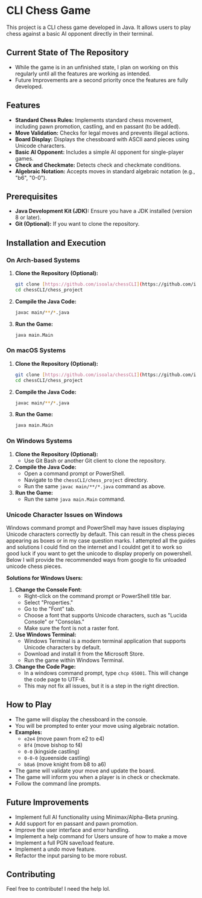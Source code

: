 # CLI Chess Game

This project is a CLI chess game developed in Java. It allows users to play chess against a basic AI opponent directly in their terminal.

## Current State of The Repository
*  While the game is in an unfinished state, I plan on working on this regularly until all the features are working as intended.
* Future Improvements are a second priority once the features are fully developed.

## Features

* **Standard Chess Rules:** Implements standard chess movement, including pawn promotion, castling, and en passant (to be added).
* **Move Validation:** Checks for legal moves and prevents illegal actions.
* **Board Display:** Displays the chessboard with ASCII aand pieces using Unicode characters.
* **Basic AI Opponent:** Includes a simple AI opponent for single-player games.
* **Check and Checkmate:** Detects check and checkmate conditions.
* **Algebraic Notation:** Accepts moves in standard algebraic notation (e.g., "b6", "0-0").

## Prerequisites

* **Java Development Kit (JDK):** Ensure you have a JDK installed (version 8 or later).
* **Git (Optional):** If you want to clone the repository.

## Installation and Execution

### On Arch-based Systems

1.  **Clone the Repository (Optional):**
    ```bash
    git clone [https://github.com/isoala/chessCLI](https://github.com/isoala/chessCLI)
    cd chessCLI/chess_project
    ```
2.  **Compile the Java Code:**
    ```bash
    javac main/**/*.java
    ```
3.  **Run the Game:**
    ```bash
    java main.Main
    ```

### On macOS Systems

1.  **Clone the Repository (Optional):**
    ```bash
    git clone [https://github.com/isoala/chessCLI](https://github.com/isoala/chessCLI)
    cd chessCLI/chess_project
    ```
2.  **Compile the Java Code:**
    ```bash
    javac main/**/*.java
    ```
3.  **Run the Game:**
    ```bash
    java main.Main
    ```

### On Windows Systems

1.  **Clone the Repository (Optional):**
    * Use Git Bash or another Git client to clone the repository.
2.  **Compile the Java Code:**
    * Open a command prompt or PowerShell.
    * Navigate to the `chessCLI/chess_project` directory.
    * Run the same `javac main/**/*.java` command as above.
3.  **Run the Game:**
    * Run the same `java main.Main` command.

### Unicode Character Issues on Windows

Windows command prompt and PowerShell may have issues displaying Unicode characters correctly by default. This can result in the chess pieces appearing as boxes or in my case question marks. I attempted all the guides and solutions I could find on the internet and I couldnt get it to work so good luck if you want to get the unicode to display properly on powershell. Below I will provide the recommended ways from google to fix unloaded unicode chess pieces.

**Solutions for Windows Users:**

1.  **Change the Console Font:**
    * Right-click on the command prompt or PowerShell title bar.
    * Select "Properties."
    * Go to the "Font" tab.
    * Choose a font that supports Unicode characters, such as "Lucida Console" or "Consolas."
    * Make sure the font is not a raster font.
2.  **Use Windows Terminal:**
    * Windows Terminal is a modern terminal application that supports Unicode characters by default.
    * Download and install it from the Microsoft Store.
    * Run the game within Windows Terminal.
3.  **Change the Code Page:**
    * In a windows command prompt, type `chcp 65001`. This will change the code page to UTF-8.
    * This may not fix all issues, but it is a step in the right direction.

## How to Play

* The game will display the chessboard in the console.
* You will be prompted to enter your move using algebraic notation.
* **Examples:**
    * `e2e4` (move pawn from e2 to e4)
    * `Bf4` (move bishop to f4)
    * `0-0` (kingside castling)
    * `0-0-0` (queenside castling)
    * `b8a6` (move knight from b8 to a6)
* The game will validate your move and update the board.
* The game will inform you when a player is in check or checkmate.
* Follow the command line prompts.

## Future Improvements

* Implement full AI functionality using Minimax/Alpha-Beta pruning.
* Add support for en passant and pawn promotion.
* Improve the user interface and error handling.
* Implement a help command for Users unsure of how to make a move
* Implement a full PGN save/load feature.
* Implement a undo move feature.
* Refactor the input parsing to be more robust.

## Contributing

Feel free to contribute! I need the help lol.